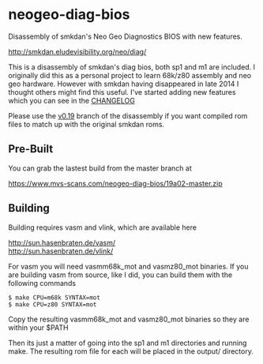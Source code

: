 # neogeo-diag-bios
Disassembly of smkdan's Neo Geo Diagnostics BIOS with new features.

http://smkdan.eludevisibility.org/neo/diag/

This is a disassembly of smkdan's diag bios, both sp1 and m1 are included.  I
originally did this as a personal project to learn 68k/z80 assembly and neo geo
hardware.  However with smkdan having disappeared in late 2014 I thought others
might find this useful.  I've started adding new features which you can see in
the [CHANGELOG](CHANGELOG.md)

Please use the [v0.19](https://github.com/jwestfall69/neogeo-diag-bios/tree/v0.19)
branch of the disassembly if you want compiled rom files to match up with the
original smkdan roms.

## Pre-Built
You can grab the lastest build from the master branch at

https://www.mvs-scans.com/neogeo-diag-bios/19a02-master.zip

## Building
Building requires vasm and vlink, which are available here

http://sun.hasenbraten.de/vasm/<br>
http://sun.hasenbraten.de/vlink/

For vasm you will need vasmm68k_mot and vasmz80_mot binaries.  If you are
building vasm from source, like I did, you can build them with the following
commands

```
$ make CPU=m68k SYNTAX=mot
$ make CPU=z80 SYNTAX=mot
```

Copy the resulting vasmm68k_mot and vasmz80_mot binaries so they are within
your $PATH

Then its just a matter of going into the sp1 and m1 directories and running
make.  The resulting rom file for each will be placed in the output/ directory.
